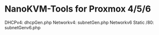 # NanoKVM-Tools for Proxmox 4/5/6

DHCPv4:
dhcpGen.php
Networkv4:
subnetGen.php
Networkv6 Static /80:
subnetGenv6.php
